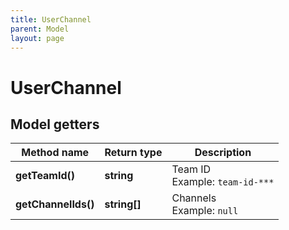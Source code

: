 ```yaml
---
title: UserChannel
parent: Model
layout: page
---
```


# UserChannel

## Model getters

Method name | Return type | Description
------------ | ------------- | -------------
**getTeamId()** | **string** | Team ID <br>Example: `team-id-***` 
**getChannelIds()** | **string[]** | Channels <br>Example: `null` 

